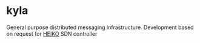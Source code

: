 # kyla
General purpose distributed messaging infrastructure. Development based on request for [HEIKO](http://github.com/gabert/heiko) SDN controller
